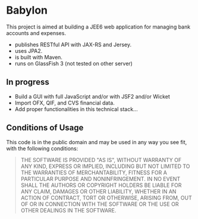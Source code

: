 Babylon
=======

This project is aimed at building a JEE6 web application for managing bank accounts and expenses.

* publishes RESTful API with JAX-RS and Jersey.
* uses JPA2.
* is built with Maven.
* runs on GlassFish 3 (not tested on other server)

In progress
-----------

* Build a GUI with full JavaScript and/or with JSF2 and/or Wicket
* Import OFX, QIF, and CVS financial data.
* Add proper functionalities in this technical stack...


Conditions of Usage
-------------------

This code is in the public domain and may be used in any way you see fit, with the following conditions:

> THE SOFTWARE IS PROVIDED "AS IS", WITHOUT WARRANTY OF ANY KIND, EXPRESS OR
> IMPLIED, INCLUDING BUT NOT LIMITED TO THE WARRANTIES OF MERCHANTABILITY,
> FITNESS FOR A PARTICULAR PURPOSE AND NONINFRINGEMENT. IN NO EVENT SHALL THE
> AUTHORS OR COPYRIGHT HOLDERS BE LIABLE FOR ANY CLAIM, DAMAGES OR OTHER
> LIABILITY, WHETHER IN AN ACTION OF CONTRACT, TORT OR OTHERWISE, ARISING FROM,
> OUT OF OR IN CONNECTION WITH THE SOFTWARE OR THE USE OR OTHER DEALINGS IN
> THE SOFTWARE.
